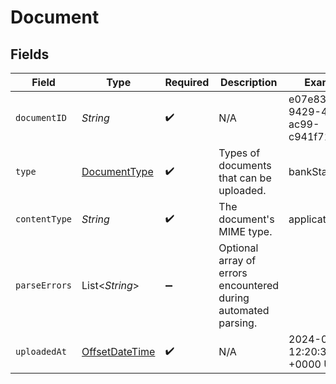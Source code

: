 # Document


## Fields

| Field                                                                                     | Type                                                                                      | Required                                                                                  | Description                                                                               | Example                                                                                   |
| ----------------------------------------------------------------------------------------- | ----------------------------------------------------------------------------------------- | ----------------------------------------------------------------------------------------- | ----------------------------------------------------------------------------------------- | ----------------------------------------------------------------------------------------- |
| `documentID`                                                                              | *String*                                                                                  | :heavy_check_mark:                                                                        | N/A                                                                                       | e07e83e8-9429-4e99-ac99-c941f719eb39                                                      |
| `type`                                                                                    | [DocumentType](../../models/components/DocumentType.md)                                   | :heavy_check_mark:                                                                        | Types of documents that can be uploaded.                                                  | bankStatement                                                                             |
| `contentType`                                                                             | *String*                                                                                  | :heavy_check_mark:                                                                        | The document's MIME type.                                                                 | application/pdf                                                                           |
| `parseErrors`                                                                             | List\<*String*>                                                                           | :heavy_minus_sign:                                                                        | Optional array of errors encountered during automated parsing.                            |                                                                                           |
| `uploadedAt`                                                                              | [OffsetDateTime](https://docs.oracle.com/javase/8/docs/api/java/time/OffsetDateTime.html) | :heavy_check_mark:                                                                        | N/A                                                                                       | 2024-05-06 12:20:38.184 +0000 UTC                                                         |